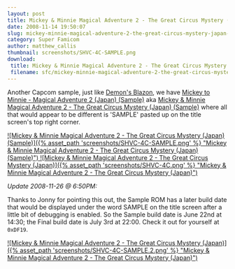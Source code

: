 ```yaml
---
layout: post
title: Mickey & Minnie Magical Adventure 2 - The Great Circus Mystery (Japan) (Sample)
date: 2008-11-14 19:50:07
slug: mickey-minnie-magical-adventure-2-the-great-circus-mystery-japan-sample
category: Super Famicom
author: matthew_callis
thumbnail: screenshots/SHVC-4C-SAMPLE.png
download:
 title: Mickey & Minnie Magical Adventure 2 - The Great Circus Mystery (Japan) (Sample)
 filename: sfc/mickey-minnie-magical-adventure-2-the-great-circus-mystery-japan-sample.7z
---
```


Another Capcom sample, just like [Demon's Blazon](/demons-blazon-makai-mura-monshou-hen-japan-sample/ "Demon's Blazon"), we have [Mickey to Minnie - Magical Adventure 2 (Japan) (Sample)](http://superfamicom.org/info/mickey-and-minnie-magical-adventure-2-the-great-circus-mystery/ "Mickey to Minnie - Magical Adventure 2 (Japan) (Sample)") aka [Mickey &amp; Minnie Magical Adventure 2 - The Great Circus Mystery (Japan) (Sample)](http://superfamicom.org/info/mickey-and-minnie-magical-adventure-2-the-great-circus-mystery/ "Mickey &amp; Minnie Magical Adventure 2 - The Great Circus Mystery (Japan) (Sample)") where all that would appear to be different is 'SAMPLE' pasted up on the title screen's top right corner.

[
![Mickey &amp; Minnie Magical Adventure 2 - The Great Circus Mystery (Japan) (Sample)]({% asset_path 'screenshots/SHVC-4C-SAMPLE.png' %} "Mickey &amp; Minnie Magical Adventure 2 - The Great Circus Mystery (Japan) (Sample)")
![Mickey &amp; Minnie Magical Adventure 2 - The Great Circus Mystery (Japan)]({% asset_path 'screenshots/SHVC-4C.png' %} "Mickey &amp; Minnie Magical Adventure 2 - The Great Circus Mystery (Japan)")
](http://superfamicom.org/info/mickey-and-minnie-magical-adventure-2-the-great-circus-mystery/ "Mickey &amp; Minnie Magical Adventure 2 - The Great Circus Mystery (Japan) (Sample)")

_Update 2008-11-26 @ 6:50PM:_

Thanks to Jonny for pointing this out, the Sample ROM has a later build date that would be displayed under the word SAMPLE on the title screen after a little bit of debugging is enabled. So the Sample build date is June 22nd at 14:30; the Final build date is July 3rd at 22:00. Check it out for yourself at `0xDF19`.

[
![Mickey &amp; Minnie Magical Adventure 2 - The Great Circus Mystery (Japan)]({% asset_path 'screenshots/SHVC-4C-SAMPLE.2.png' %} "Mickey &amp; Minnie Magical Adventure 2 - The Great Circus Mystery (Japan)")
](http://superfamicom.org/info/mickey-and-minnie-magical-adventure-2-the-great-circus-mystery/ "Mickey &amp; Minnie Magical Adventure 2 - The Great Circus Mystery (Japan) (Sample)")
